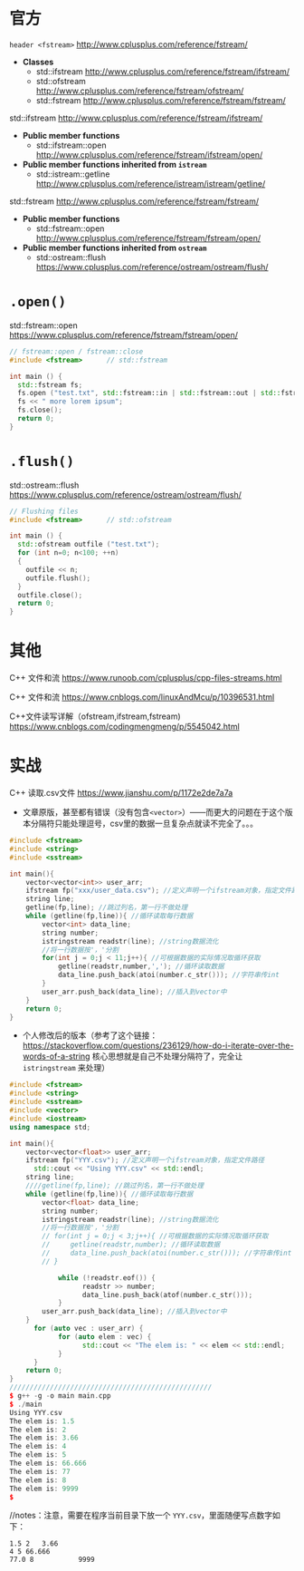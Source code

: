
# 官方

`header <fstream>` http://www.cplusplus.com/reference/fstream/
- **Classes**
  * std::ifstream http://www.cplusplus.com/reference/fstream/ifstream/
  * std::ofstream http://www.cplusplus.com/reference/fstream/ofstream/
  * std::fstream http://www.cplusplus.com/reference/fstream/fstream/

std::ifstream http://www.cplusplus.com/reference/fstream/ifstream/
- **Public member functions**
  * std::ifstream::open http://www.cplusplus.com/reference/fstream/ifstream/open/
- **Public member functions inherited from `istream`**
  * std::istream::getline http://www.cplusplus.com/reference/istream/istream/getline/

std::fstream http://www.cplusplus.com/reference/fstream/fstream/
- **Public member functions**
  * std::fstream::open http://www.cplusplus.com/reference/fstream/fstream/open/
- **Public member functions inherited from `ostream`**
  * std::ostream::flush https://www.cplusplus.com/reference/ostream/ostream/flush/

# `.open()`

std::fstream::open https://www.cplusplus.com/reference/fstream/fstream/open/
```cpp
// fstream::open / fstream::close
#include <fstream>      // std::fstream

int main () {
  std::fstream fs;
  fs.open ("test.txt", std::fstream::in | std::fstream::out | std::fstream::app);
  fs << " more lorem ipsum";
  fs.close();
  return 0;
}
```

# `.flush()`

std::ostream::flush https://www.cplusplus.com/reference/ostream/ostream/flush/
```cpp
// Flushing files
#include <fstream>      // std::ofstream

int main () {
  std::ofstream outfile ("test.txt");
  for (int n=0; n<100; ++n)
  {
    outfile << n;
    outfile.flush();
  }
  outfile.close();
  return 0;
}
```

# 其他

C++ 文件和流 https://www.runoob.com/cplusplus/cpp-files-streams.html

C++ 文件和流 https://www.cnblogs.com/linuxAndMcu/p/10396531.html

C++文件读写详解（ofstream,ifstream,fstream) https://www.cnblogs.com/codingmengmeng/p/5545042.html

# 实战

C++ 读取.csv文件 https://www.jianshu.com/p/1172e2de7a7a
- 文章原版，甚至都有错误（没有包含`<vector>`）——而更大的问题在于这个版本分隔符只能处理逗号，csv里的数据一旦复杂点就读不完全了。。。
```cpp
#include <fstream>
#include <string>
#include <sstream>

int main(){
    vector<vector<int>> user_arr;
    ifstream fp("xxx/user_data.csv"); //定义声明一个ifstream对象，指定文件路径
    string line;
    getline(fp,line); //跳过列名，第一行不做处理
    while (getline(fp,line)){ //循环读取每行数据
        vector<int> data_line;
        string number;
        istringstream readstr(line); //string数据流化
        //将一行数据按'，'分割
        for(int j = 0;j < 11;j++){ //可根据数据的实际情况取循环获取
            getline(readstr,number,','); //循环读取数据
            data_line.push_back(atoi(number.c_str())); //字符串传int
        }
        user_arr.push_back(data_line); //插入到vector中
    }
    return 0;
}
```
- 个人修改后的版本（参考了这个链接：https://stackoverflow.com/questions/236129/how-do-i-iterate-over-the-words-of-a-string 核心思想就是自己不处理分隔符了，完全让 `istringstream` 来处理）
```cpp
#include <fstream>
#include <string>
#include <sstream>
#include <vector>
#include <iostream>
using namespace std;

int main(){
    vector<vector<float>> user_arr;
    ifstream fp("YYY.csv"); //定义声明一个ifstream对象，指定文件路径
	  std::cout << "Using YYY.csv" << std::endl;
    string line;
    ////getline(fp,line); //跳过列名，第一行不做处理
    while (getline(fp,line)){ //循环读取每行数据
        vector<float> data_line;
        string number;
        istringstream readstr(line); //string数据流化
        //将一行数据按'，'分割
        // for(int j = 0;j < 3;j++){ //可根据数据的实际情况取循环获取
        //     getline(readstr,number); //循环读取数据
        //     data_line.push_back(atoi(number.c_str())); //字符串传int
        // }

		    while (!readstr.eof()) {
			      readstr >> number;
			      data_line.push_back(atof(number.c_str()));
		    }
        user_arr.push_back(data_line); //插入到vector中
    }
	  for (auto vec : user_arr) {
		    for (auto elem : vec) {
			      std::cout << "The elem is: " << elem << std::endl;
		    }
	  }
    return 0;
}
//////////////////////////////////////////////////
$ g++ -g -o main main.cpp
$ ./main
Using YYY.csv
The elem is: 1.5
The elem is: 2
The elem is: 3.66
The elem is: 4
The elem is: 5
The elem is: 66.666
The elem is: 77
The elem is: 8
The elem is: 9999
$
```
//notes：注意，需要在程序当前目录下放一个 `YYY.csv`，里面随便写点数字如下：
```csv
1.5 2   3.66
4 5 66.666
77.0 8           9999
```

